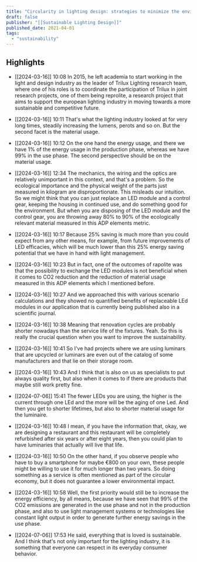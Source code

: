 ```yaml
---
title: "Circularity in lighting design: strategies to minimize the environmental impact of lighting systems"
draft: false
publisher: "[[Sustainable Lighting Design]]"
published_date: 2021-04-01
tags:
  - "sustainability"
---
```



## Highlights
* [[2024-03-16]] 10:08  In 2015, he left academia to start working in the light and design industry as the leader of Trilux Lighting research team, where one of his roles is to coordinate the participation of Trilux in joint research projects, one of them being reprolite, a research project that aims to support the european lighting industry in moving towards a more sustainable and competitive future.

* [[2024-03-16]] 10:11  That's what the lighting industry looked at for very long times, steadily increasing the lumens, perots and so on. But the second facet is the material usage.

* [[2024-03-16]] 10:12  On the one hand the energy usage, and there we have 1% of the energy usage in the production phase, whereas we have 99% in the use phase. The second perspective should be on the material usage.

* [[2024-03-16]] 12:34  The mechanics, the wiring and the optics are relatively unimportant in this context, and that's a problem. So the ecological importance and the physical weight of the parts just measured in kilogram are disproportionate. This misleads our intuition. So we might think that you can just replace an LED module and a control gear, keeping the housing in continued use, and do something good for the environment. But when you are disposing of the LED module and the control gear, you are throwing away 80% to 90% of the ecologically relevant material measured in this ADP elements metric.

* [[2024-03-16]] 10:17  Because 25% saving is much more than you could expect from any other means, for example, from future improvements of LED efficacies, which will be much lower than this 25% energy saving potential that we have in hand with light management.

* [[2024-03-16]] 10:23  But in fact, one of the outcomes of rapolite was that the possibility to exchange the LED modules is not beneficial when it comes to CO2 reduction and the reduction of material usage measured in this ADP elements which I mentioned before.

* [[2024-03-16]] 10:27  And we approached this with various scenario calculations and they showed no quantified benefits of replaceable LEd modules in our application that is currently being published also in a scientific journal.

* [[2024-03-16]] 10:38  Meaning that renovation cycles are probably shorter nowadays than the service life of the fixtures. Yeah. So this is really the crucial question when you want to improve the sustainability.

* [[2024-03-16]] 10:41  So I've had projects where we are using luminars that are upcycled or luminars are even out of the catalog of some manufacturers and that lie on their storage room.

* [[2024-03-16]] 10:43  And I think that is also on us as specialists to put always quality first, but also when it comes to if there are products that maybe still work pretty fine.

* [[2024-07-06]] 15:41  The fewer LEDs you are using, the higher is the current through one LEd and the more will be the aging of one Led. And then you get to shorter lifetimes, but also to shorter material usage for the luminaire.

* [[2024-03-16]] 10:48  I mean, if you have the information that, okay, we are designing a restaurant and this restaurant will be completely refurbished after six years or after eight years, then you could plan to have luminaries that actually will live that life.

* [[2024-03-16]] 10:50  On the other hand, if you observe people who have to buy a smartphone for maybe €800 on your own, these people might be willing to use it for much longer than two years. So doing something as a service is often mentioned as part of the circular economy, but it does not guarantee a lower environmental impact.

* [[2024-03-16]] 10:58  Well, the first priority would still be to increase the energy efficiency, by all means, because we have seen that 99% of the CO2 emissions are generated in the use phase and not in the production phase, and also to use light management systems or technologies like constant light output in order to generate further energy savings in the use phase.

* [[2024-07-06]] 17:53  He said, everything that is loved is sustainable. And I think that's not only important for the lighting industry, it is something that everyone can respect in its everyday consumer behavior.

